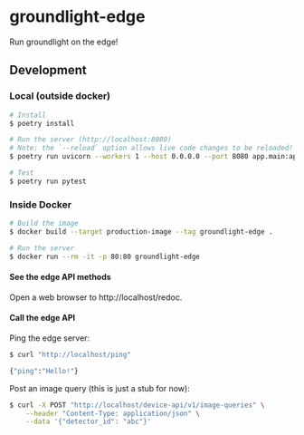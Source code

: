 # groundlight-edge

Run groundlight on the edge!

## Development

### Local (outside docker)

```BASH
# Install
$ poetry install

# Run the server (http://localhost:8080)
# Note: the `--reload` option allows live code changes to be reloaded!
$ poetry run uvicorn --workers 1 --host 0.0.0.0 --port 8080 app.main:app --reload

# Test
$ poetry run pytest
```

### Inside Docker

```BASH
# Build the image
$ docker build --target production-image --tag groundlight-edge .

# Run the server
$ docker run --rm -it -p 80:80 groundlight-edge
```

#### See the edge API methods

Open a web browser to http://localhost/redoc.

#### Call the edge API

Ping the edge server:

```BASH
$ curl "http://localhost/ping"

{"ping":"Hello!"}
```

Post an image query (this is just a stub for now):

```BASH
$ curl -X POST "http://localhost/device-api/v1/image-queries" \
    --header "Content-Type: application/json" \
    --data '{"detector_id": "abc"}'
```
